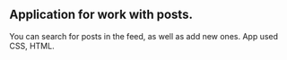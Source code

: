 ## Application  for work with posts. 
You can search for posts in the feed, as well as add new ones.
App used CSS, HTML.
